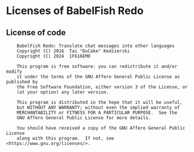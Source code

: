 # Licenses of BabelFish Redo

## License of code

        BabelFish Redo: Translate chat messages into other languages
        Copyright (C) 2016  Tai "DuCake" Kedzierski
        Copyright (C) 2024  1F616EMO

        This program is free software: you can redistribute it and/or modify
        it under the terms of the GNU Affero General Public License as published by
        the Free Software Foundation, either version 3 of the License, or
        (at your option) any later version.

        This program is distributed in the hope that it will be useful,
        but WITHOUT ANY WARRANTY; without even the implied warranty of
        MERCHANTABILITY or FITNESS FOR A PARTICULAR PURPOSE.  See the
        GNU Affero General Public License for more details.

        You should have received a copy of the GNU Affero General Public License
        along with this program.  If not, see <https://www.gnu.org/licenses/>.
